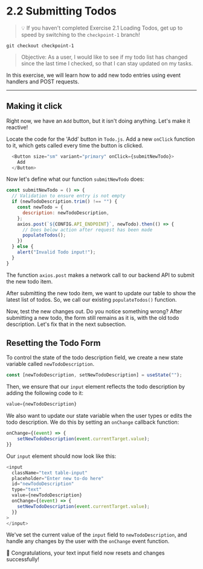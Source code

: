 # 2.2 Submitting Todos

> 💡 If you haven't completed Exercise 2.1 Loading Todos, get up to speed by switching to the `checkpoint-1` branch!

```
git checkout checkpoint-1
```

> Objective: As a user, I would like to see if my todo list has changed since the last time I checked, so that I can stay updated on my tasks.

In this exercise, we will learn how to add new todo entries using event handlers and POST requests.

---

## Making it click

Right now, we have an `Add` button, but it isn't doing anything. Let's make it reactive!

Locate the code for the 'Add' button in `Todo.js`. Add a new `onClick` function to it, which gets called every time the button is clicked.

```js
  <Button size="sm" variant="primary" onClick={submitNewTodo}>
    Add
  </Button>
```

Now let's define what our function `submitNewTodo` does:

```js
const submitNewTodo = () => {
  // Validation to ensure entry is not empty
  if (newTodoDescription.trim() !== "") {
    const newTodo = {
      description: newTodoDescription,
    };
    axios.post(`${CONFIG.API_ENDPOINT}`, newTodo).then(() => {
      // Does below action after request has been made 
      populateTodos();
    })
  } else {
    alert("Invalid Todo input!");
  }
}
```
The function `axios.post` makes a network call to our backend API to submit the new todo item.

After submitting the new todo item, we want to update our table to show the latest list of todos. So, we call our existing `populateTodos()` function.

Now, test the new changes out. Do you notice something wrong? After submitting a new todo, the form still remains as it is, with the old todo description. Let's fix that in the next subsection.

## Resetting the Todo Form

To control the state of the todo description field, we create a new state variable called `newTodoDescription`.

```js
const [newTodoDescription, setNewTodoDescription] = useState("");
```

Then, we ensure that our `input` element reflects the todo description by adding the following code to it: 

```js
value={newTodoDescription}
```

We also want to update our state variable when the user types or edits the todo description. We do this by setting an `onChange` callback function:

```js
onChange={(event) => {
    setNewTodoDescription(event.currentTarget.value);
}}
```

Our `input` element should now look like this:

```js
<input
  className="text table-input"
  placeholder="Enter new to-do here"
  id="newTodoDescription"
  type="text"
  value={newTodoDescription}
  onChange={(event) => {
    setNewTodoDescription(event.currentTarget.value);
  }}
>
</input>
```

We've set the current value of the `input` field to `newTodoDescription`, and handle any changes by the user with the `onChange` event function.

🎉 Congratulations, your text input field now resets and changes successfully!